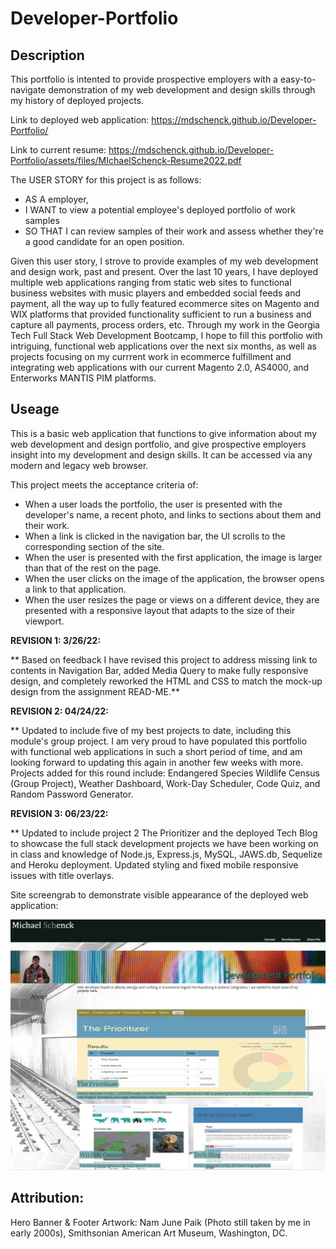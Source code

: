 # Developer-Portfolio

## Description

This portfolio is intented to provide prospective employers with a easy-to-navigate demonstration of my web development and design skills through my history of deployed projects.

Link to deployed web application:
https://mdschenck.github.io/Developer-Portfolio/

Link to current resume:
https://mdschenck.github.io/Developer-Portfolio/assets/files/MIchaelSchenck-Resume2022.pdf

The USER STORY for this project is as follows:

- AS A employer,
- I WANT to view a potential employee's deployed portfolio of work samples
- SO THAT I can review samples of their work and assess whether they're a good candidate for an open position.

Given this user story, I strove to provide examples of my web development and design work, past and present. Over the last 10 years, I have deployed multiple web applications ranging from static web sites to functional business websites with music players and embedded social feeds and payment, all the way up to fully featured ecommerce sites on Magento and WIX platforms that provided functionality sufficient to run a business and capture all payments, process orders, etc. Through my work in the Georgia Tech Full Stack Web Development Bootcamp, I hope to fill this portfolio with intriguing, functional web applications over the next six months, as well as projects focusing on my currrent work in ecommerce fulfillment and integrating web applications with our current Magento 2.0, AS4000, and Enterworks MANTIS PIM platforms.

## Useage

This is a basic web application that functions to give information about my web development and design portfolio, and give prospective employers insight into my development and design skills. It can be accessed via any modern and legacy web browser.

This project meets the acceptance criteria of:

- When a user loads the portfolio, the user is presented with the developer's name, a recent photo, and links to sections about them and their work.
- When a link is clicked in the navigation bar, the UI scrolls to the corresponding section of the site.
- When the user is presented with the first application, the image is larger than that of the rest on the page.
- When the user clicks on the image of the application, the browser opens a link to that application.
- When the user resizes the page or views on a different device, they are presented with a responsive layout that adapts to the size of their viewport.

**REVISION 1: 3/26/22:**

** Based on feedback I have revised this project to address missing link to contents in Navigation Bar, added Media Query to make fully responsive design, and completely reworked the HTML and CSS to match the mock-up design from the assignment READ-ME.**

**REVISION 2: 04/24/22:**

\*\* Updated to include five of my best projects to date, including this module's group project. I am very proud to have populated this portfolio with functional web applications in such a short period of time, and am looking forward to updating this again in another few weeks with more. Projects added for this round include: Endangered Species Wildlife Census (Group Project), Weather Dashboard, Work-Day Scheduler, Code Quiz, and Random Password Generator.

**REVISION 3: 06/23/22:**

\*\* Updated to include project 2 The Prioritizer and the deployed Tech Blog to showcase the full stack development projects we have been working on in class and knowledge of Node.js, Express.js, MySQL, JAWS.db, Sequelize and Heroku deployment. Updated styling and fixed mobile responsive issues with title overlays.

Site screengrab to demonstrate visible appearance of the deployed web application:

![Screenshot showing deployed website](assets/Images/PortfolioScreenshot2.JPG)

## Attribution:

Hero Banner & Footer Artwork:
Nam June Paik (Photo still taken by me in early 2000s), Smithsonian American Art Museum, Washington, DC.
